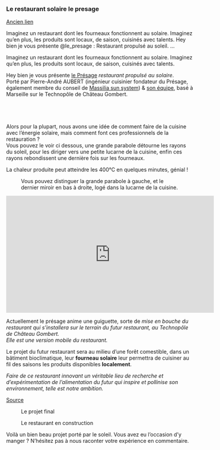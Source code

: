 ### Le restaurant solaire le presage
[Ancien lien](https://citoyenentransition.fr/2022/05/21/le-restaurant-solaire-le-presage/)

Imaginez un restaurant dont les fourneaux fonctionnent au solaire.
Imaginez qu’en plus, les produits sont locaux, de saison, cuisinés avec talents. Hey bien je vous présente 
@le_presage : Restaurant propulsé au soleil.
...
<!-- wp:paragraph -->
<p>Imaginez un restaurant dont les fourneaux fonctionnent au solaire. Imaginez qu’en plus, les produits sont locaux, de saison, cuisinés avec talents.</p>
<!-- /wp:paragraph -->

<!-- wp:paragraph -->
<p>Hey bien je vous présente <a rel="noreferrer noopener" href="https://lepresage.fr/" data-type="URL" data-id="https://lepresage.fr/" target="_blank">le Présage</a> <em>restaurant propulsé au solaire</em>.<br />Porté par Pierre-André AUBERT (ingénieur cuisinier fondateur du Présage, également membre du conseil de <a rel="noreferrer noopener" href="https://massiliasunsystem.org/" data-type="URL" data-id="https://massiliasunsystem.org/" target="_blank">Massilia sun system</a>) &amp; <a rel="noreferrer noopener" href="https://lepresage.fr/blog/qui-sommes-nous/" data-type="URL" data-id="https://lepresage.fr/blog/qui-sommes-nous/" target="_blank">son équipe</a>, basé à Marseille sur le Technopôle de Château Gombert.</p>
<!-- /wp:paragraph -->

<!-- wp:gallery {"linkTo":"none"} -->
<figure class="wp-block-gallery has-nested-images columns-default is-cropped"><!-- wp:image {"id":208,"sizeSlug":"large","linkDestination":"none"} -->
<figure class="wp-block-image size-large"><img src="https://citoyenentransition.fr/wp-content/uploads/2022/05/presage-assiette_vegetale_le_presage-5-1-e1626878122651.jpg" alt="" class="wp-image-208"/></figure>
<!-- /wp:image -->

<!-- wp:image {"id":209,"sizeSlug":"large","linkDestination":"none"} -->
<figure class="wp-block-image size-large"><img src="https://citoyenentransition.fr/wp-content/uploads/2022/05/presage-tapas1-1-e1626878040108.png" alt="" class="wp-image-209"/></figure>
<!-- /wp:image -->

<!-- wp:image {"id":207,"sizeSlug":"large","linkDestination":"none"} -->
<figure class="wp-block-image size-large"><img src="https://citoyenentransition.fr/wp-content/uploads/2022/05/presage-assiette_vegetale_le_presage-3-1-e1626878169122.jpg" alt="" class="wp-image-207"/></figure>
<!-- /wp:image -->

<!-- wp:image {"id":206,"sizeSlug":"large","linkDestination":"none"} -->
<figure class="wp-block-image size-large"><img src="https://citoyenentransition.fr/wp-content/uploads/2022/05/presage-Terrasse-e1626878159762.jpg" alt="" class="wp-image-206"/></figure>
<!-- /wp:image --></figure>
<!-- /wp:gallery -->

<!-- wp:paragraph -->
<p>Alors pour la plupart, nous avons une idée de comment faire de la cuisine avec l’énergie solaire, mais comment font ces professionnels de la restauration ? <br />Vous pouvez le voir ci dessous, une grande parabole détourne les rayons du soleil, pour les diriger vers une petite lucarne de la cuisine, enfin ces rayons rebondissent une dernière fois sur les fourneaux.</p>
<!-- /wp:paragraph -->

<!-- wp:paragraph -->
<p>La chaleur produite peut atteindre les 400°C en quelques minutes, génial !</p>
<!-- /wp:paragraph -->

<!-- wp:image {"id":205,"sizeSlug":"full","linkDestination":"none"} -->
<figure class="wp-block-image size-full"><img src="https://citoyenentransition.fr/wp-content/uploads/2022/05/presage-parabolecuisine-1-e1626878078337.jpg" alt="" class="wp-image-205"/><figcaption class="wp-element-caption">Vous pouvez distinguer la grande parabole à gauche, et le dernier miroir en bas à droite, logé dans la lucarne de la cuisine.</figcaption></figure>
<!-- /wp:image -->

<!-- wp:more -->
<!--more-->
<!-- /wp:more -->

<!-- wp:html -->
<iframe width="560" height="315" src="https://www.youtube.com/embed/FfT5Yvc9VRM" title="YouTube video player" frameborder="0" allow="accelerometer; autoplay; clipboard-write; encrypted-media; gyroscope; picture-in-picture" allowfullscreen=""></iframe>
<!-- /wp:html -->

<!-- wp:paragraph -->
<p>Actuellement le présage anime une guiguette, sorte de <em>mise en bouche du restaurant qui s’installera sur le terrain du futur restaurant, au Technopôle de Château Gombert. </em><br /><em>Elle est une version mobile du restaurant.</em></p>
<!-- /wp:paragraph -->

<!-- wp:paragraph -->
<p>Le projet du futur restaurant sera au milieu d’une forêt comestible, dans un bâtiment bioclimatique, leur&nbsp;<strong>fourneau solaire</strong>&nbsp;leur permettra de cuisiner au fil des saisons les produits disponibles&nbsp;<strong>localement</strong>.</p>
<!-- /wp:paragraph -->

<!-- wp:paragraph -->
<p><em>Faire de ce restaurant innovant un véritable lieu de recherche et d’expérimentation de l’alimentation du futur qui inspire et pollinise son environnement, telle est notre ambition.</em></p>
<!-- /wp:paragraph -->

<!-- wp:paragraph {"align":"right"} -->
<p class="has-text-align-right"><a href="https://lepresage.fr/blog/inscription-investissement/" data-type="URL" data-id="https://lepresage.fr/blog/inscription-investissement/" target="_blank" rel="noreferrer noopener">Source</a></p>
<!-- /wp:paragraph -->

<!-- wp:image {"sizeSlug":"large"} -->
<figure class="wp-block-image size-large"><img src="https://lepresage.fr/blog/wp-content/uploads/MAR-PRESA-Planche-1200x800-1.jpg" alt=""/><figcaption class="wp-element-caption">Le projet final</figcaption></figure>
<!-- /wp:image -->

<!-- wp:image {"sizeSlug":"large"} -->
<figure class="wp-block-image size-large"><img src="https://lepresage.fr/blog/wp-content/uploads/projet.jpg" alt=""/><figcaption class="wp-element-caption">Le restaurant en construction</figcaption></figure>
<!-- /wp:image -->

<!-- wp:paragraph -->
<p>Voilà un bien beau projet porté par le soleil. Vous avez eu l’occasion d’y manger ? N’hésitez pas à nous raconter votre expérience en commentaire.</p>
<!-- /wp:paragraph -->
